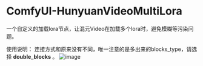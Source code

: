 # ComfyUI-HunyuanVideoMultiLora

一个自定义的加载lora节点，让混元Video在加载多个lora时，避免模糊等污染问题。

使用说明：
连接方式和原来没有不同，唯一注意的是多出来的blocks_type，请选择 <b>double_blocks</b> 。
![image](https://github.com/user-attachments/assets/b091612d-6a1e-4407-9e9e-8b355f5bf69d)
